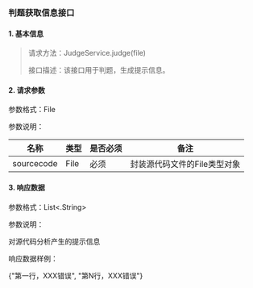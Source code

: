 ### 判题获取信息接口

#### 1. 基本信息

> 请求方法：JudgeService.judge(file)
>
> 接口描述：该接口用于判题，生成提示信息。 

#### 2. 请求参数

参数格式：File

参数说明：

| 名称         | 类型   | 是否必须 | 备注               |
| ---------- | ---- | ---- | ---------------- |
| sourcecode | File | 必须   | 封装源代码文件的File类型对象 |

#### 3. 响应数据

参数格式：List<.String>

参数说明：

对源代码分析产生的提示信息


响应数据样例：

{"第一行，XXX错误", "第N行，XXX错误"}
